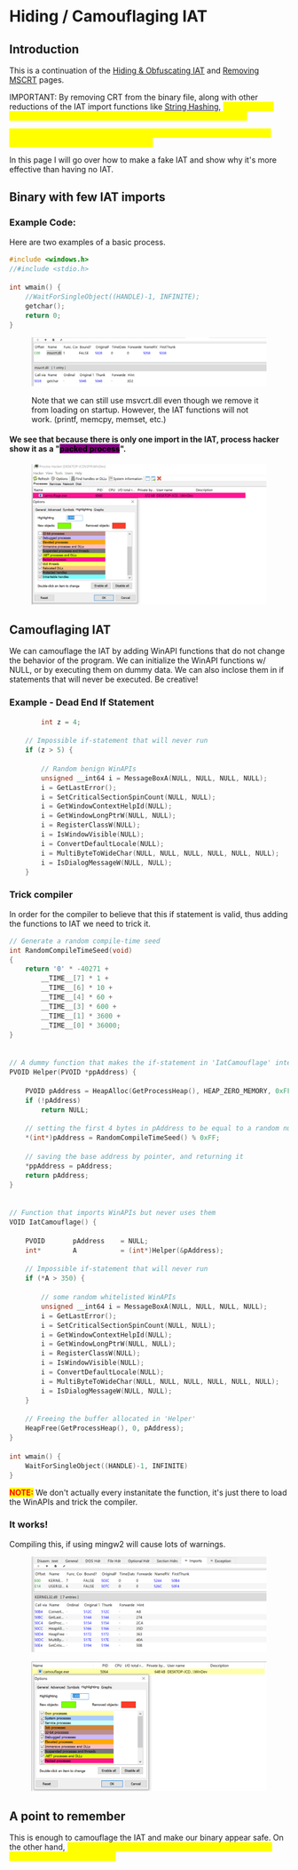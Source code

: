 # Hiding / Camouflaging IAT

## Introduction

This is a continuation of the [Hiding & Obfuscating IAT](../bypassing-av/hiding-and-obfuscating-iat.md) and [Removing MSCRT](removing-mscrt.md) pages.

IMPORTANT: By removing CRT from the binary file, along with other reductions of the IAT import functions like [String Hashing](../bypassing-av/string-hashing.md), <mark style="color:yellow;">**this can raise suspicion because of too few or zero function functon imports.**</mark>

<mark style="color:yellow;">**It is important for our malware to appear normal, this includes a usual number of import functions in the IAT.**</mark>

In this page I will go over how to make a fake IAT and show why it's more effective than having no IAT.



## Binary with few IAT imports

### Example Code:

Here are two examples of a basic process.

```c
#include <windows.h>
//#include <stdio.h>

int wmain() {
    //WaitForSingleObject((HANDLE)-1, INFINITE);
    getchar();
    return 0;
}
```

<figure><img src="../../.gitbook/assets/image (1) (1) (1) (1) (1) (1) (1) (1) (1) (1) (1) (1) (1) (1) (1) (1) (1) (1) (1) (1) (1) (1) (1) (1) (1) (1) (1).png" alt=""><figcaption><p>Note that we can still use msvcrt.dll even though we remove it from loading on startup. However, the IAT functions will not work. (printf, memcpy, memset, etc.)</p></figcaption></figure>

#### We see that because there is only one import in the IAT, process hacker show it as a "<mark style="background-color:purple;">packed process</mark>".

<figure><img src="../../.gitbook/assets/image (1) (1) (1) (1) (1) (1) (1) (1) (1) (1) (1) (1) (1) (1) (1) (1) (1) (1) (1) (1) (1) (1) (1) (1) (1) (1).png" alt=""><figcaption></figcaption></figure>



## Camouflaging IAT

We can camouflage the IAT by adding WinAPI functions that do not change the behavior of the program. We can initialize the WinAPI functions w/ NULL, or by executing them on dummy data. We can also inclose them in if statements that will never be executed. Be creative!

### Example - Dead End If Statement

```c
        int z = 4;

	// Impossible if-statement that will never run
	if (z > 5) {
  
		// Random benign WinAPIs
		unsigned __int64 i = MessageBoxA(NULL, NULL, NULL, NULL);
		i = GetLastError();
		i = SetCriticalSectionSpinCount(NULL, NULL);
		i = GetWindowContextHelpId(NULL);
		i = GetWindowLongPtrW(NULL, NULL);
		i = RegisterClassW(NULL);
		i = IsWindowVisible(NULL);
		i = ConvertDefaultLocale(NULL);
		i = MultiByteToWideChar(NULL, NULL, NULL, NULL, NULL, NULL);
		i = IsDialogMessageW(NULL, NULL);
	}
```



### Trick compiler&#x20;

In order for the compiler to believe that this if statement is valid, thus adding the functions to IAT we need to trick it.

```c
// Generate a random compile-time seed
int RandomCompileTimeSeed(void)
{
	return '0' * -40271 +
		__TIME__[7] * 1 +
		__TIME__[6] * 10 +
		__TIME__[4] * 60 +
		__TIME__[3] * 600 +
		__TIME__[1] * 3600 +
		__TIME__[0] * 36000;
}


// A dummy function that makes the if-statement in 'IatCamouflage' interesting
PVOID Helper(PVOID *ppAddress) {

	PVOID pAddress = HeapAlloc(GetProcessHeap(), HEAP_ZERO_MEMORY, 0xFF);
	if (!pAddress)
		return NULL;
	
	// setting the first 4 bytes in pAddress to be equal to a random number (less than 255)
	*(int*)pAddress = RandomCompileTimeSeed() % 0xFF;
	
	// saving the base address by pointer, and returning it 
	*ppAddress = pAddress;
	return pAddress;
}


// Function that imports WinAPIs but never uses them
VOID IatCamouflage() {

	PVOID		pAddress	= NULL;
	int*		A		    = (int*)Helper(&pAddress);
	
	// Impossible if-statement that will never run
	if (*A > 350) {

		// some random whitelisted WinAPIs
		unsigned __int64 i = MessageBoxA(NULL, NULL, NULL, NULL);
		i = GetLastError();
		i = SetCriticalSectionSpinCount(NULL, NULL);
		i = GetWindowContextHelpId(NULL);
		i = GetWindowLongPtrW(NULL, NULL);
		i = RegisterClassW(NULL);
		i = IsWindowVisible(NULL);
		i = ConvertDefaultLocale(NULL);
		i = MultiByteToWideChar(NULL, NULL, NULL, NULL, NULL, NULL);
		i = IsDialogMessageW(NULL, NULL);
	}

	// Freeing the buffer allocated in 'Helper'
	HeapFree(GetProcessHeap(), 0, pAddress);
}

int wmain() {
	WaitForSingleObject((HANDLE)-1, INFINITE)
}

```

<mark style="color:red;">**NOTE:**</mark> We don't actually every instanitate the function, it's just there to load the WinAPIs and trick the compiler.

### It works!

Compiling this, if using mingw2 will cause lots of warnings.

<figure><img src="../../.gitbook/assets/image (2) (1) (1) (1) (1) (1) (1) (1) (1) (1) (1) (1) (1) (1) (1) (1) (1) (1).png" alt=""><figcaption></figcaption></figure>

<figure><img src="../../.gitbook/assets/image (3) (1) (1) (1) (1) (1) (1) (1) (1) (1) (1).png" alt=""><figcaption></figcaption></figure>



## A point to remember

This is enough to camouflage the IAT and make our binary appear safe. On the other hand, <mark style="color:yellow;">**we still need to obfuscate & hide our malicious WinAPI imports with string hashing.**</mark>&#x20;
